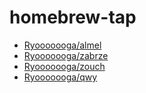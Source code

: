 # homebrew-tap

- [Ryooooooga/almel](https://github.com/Ryooooooga/almel)
- [Ryooooooga/zabrze](https://github.com/Ryooooooga/zabrze)
- [Ryooooooga/zouch](https://github.com/Ryooooooga/zouch)
- [Ryooooooga/qwy](https://github.com/Ryooooooga/qwy)
